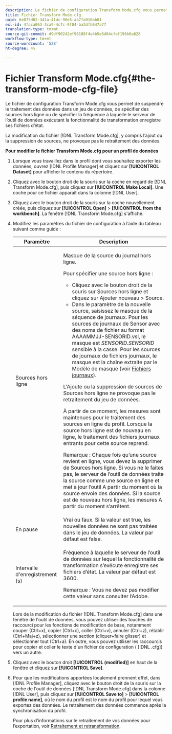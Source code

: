 ```yaml
---
description: Le fichier de configuration Transform Mode.cfg vous permet de suspendre le traitement des données dans un jeu de données, de spécifier des sources hors ligne ou de spécifier la fréquence à laquelle le serveur de l’outil de données exécutant la fonctionnalité de transformation enregistre ses fichiers d’état.
title: Fichier Transform Mode.cfg
uuid: 6e875d02-341a-414c-90e5-aa7fa910ab81
exl-id: 4faca063-3ca9-4c7c-9f04-ba2dfb647a77
translation-type: tm+mt
source-git-commit: d9df90242ef96188f4e4b5e6d04cfef196b0a628
workflow-type: tm+mt
source-wordcount: '528'
ht-degree: 4%

---
```


# Fichier Transform Mode.cfg{#the-transform-mode-cfg-file}

Le fichier de configuration Transform Mode.cfg vous permet de suspendre le traitement des données dans un jeu de données, de spécifier des sources hors ligne ou de spécifier la fréquence à laquelle le serveur de l’outil de données exécutant la fonctionnalité de transformation enregistre ses fichiers d’état.

La modification du fichier [!DNL Transform Mode.cfg], y compris l’ajout ou la suppression de sources, ne provoque pas le retraitement des données.

**Pour modifier le fichier Transform Mode.cfg pour un profil de données**

1. Lorsque vous travaillez dans le profil dont vous souhaitez exporter les données, ouvrez [!DNL Profile Manager] et cliquez sur **[!UICONTROL Dataset]** pour afficher le contenu du répertoire.
1. Cliquez avec le bouton droit de la souris sur la coche en regard de [!DNL Transform Mode.cfg], puis cliquez sur **[!UICONTROL Make Local]**. Une coche pour ce fichier apparaît dans la colonne [!DNL User].
1. Cliquez avec le bouton droit de la souris sur la coche nouvellement créée, puis cliquez sur **[!UICONTROL Open]** > **[!UICONTROL from the workbench]**. La fenêtre [!DNL Transform Mode.cfg] s&#39;affiche.
1. Modifiez les paramètres du fichier de configuration à l’aide du tableau suivant comme guide :

   <table id="table_9FC00BD54FD8439DA17AEF61AC2ACD50"> 
    <thead> 
    <tr> 
    <th colname="col1" class="entry"> Paramètre </th> 
    <th colname="col2" class="entry"> Description </th> 
    </tr> 
    </thead>
    <tbody> 
    <tr> 
    <td colname="col1"> Sources hors ligne </td> 
    <td colname="col2"> <p>Masque de la source du journal hors ligne. </p> <p> Pour spécifier une source hors ligne : </p> 
    <ul id="ul_B93F945A697C4882ADE420438712B0B0"> 
     <li id="li_617C04FE9F1C4E998394F224CFEA21F3"> Cliquez avec le bouton droit de la souris sur <span class="uicontrol"> Sources hors ligne</span> et cliquez sur <span class="uicontrol"> Ajouter nouveau</span> &gt; <span class="uicontrol"> Source</span>. </li> 
    <li id="li_B263A294D1F14D62BBAA5DBF3B388C38"> Dans le paramètre de la nouvelle source, saisissez le masque de la séquence de journaux. Pour les sources de journaux de Sensor avec des noms de fichier au format <span class="filepath"> AAAAMMJJ-SENSORID.vsl</span>, le masque est <i>SENSORID.SENSORID</i> sensible à la casse. Pour les sources de journaux de fichiers journaux, le masque est la chaîne extraite par le <span class="wintitle"> Modèle de masque</span> (voir <a href="../../../../home/c-dataset-const-proc/c-log-proc-config-file/c-log-sources.md#concept-3d4fb817c057447d90f166b1183b461e"> Fichiers journaux</a>). </li> 
    </ul> <p> L'Ajoute ou la suppression de sources de <span class="wintitle"> Sources hors ligne</span> ne provoque pas le retraitement du jeu de données. </p> <p> À partir de ce moment, les mesures sont maintenues pour le traitement des sources en ligne du profil. Lorsque la source hors ligne est de nouveau en ligne, le traitement des fichiers journaux entrants pour cette source reprend. </p> <p> <p>Remarque : Chaque fois qu’une source revient en ligne, vous devez la supprimer de <span class="wintitle"> Sources hors ligne</span>. Si vous ne le faites pas, le serveur de l’outil de données traite la source comme une source en ligne et met à jour l’outil A partir du moment où la source envoie des données. Si la source est de nouveau hors ligne, les mesures A partir du moment s’arrêtent. </p> </p> </td> 
    </tr> 
    <tr> 
    <td colname="col1"> En pause </td> 
    <td colname="col2"> Vrai ou faux. Si la valeur est true, les nouvelles données ne sont pas traitées dans le jeu de données. La valeur par défaut est false. </td> 
    </tr> 
    <tr> 
    <td colname="col1"> Intervalle d'enregistrement (s) </td> 
    <td colname="col2"> <p>Fréquence à laquelle le serveur de l’outil de données sur lequel la fonctionnalité de transformation s’exécute enregistre ses fichiers d’état. La valeur par défaut est 3600. </p> <p> <p>Remarque :  Vous ne devez pas modifier cette valeur sans consulter l’Adobe. </p> </p> </td> 
    </tr> 
    </tbody> 
   </table>

   Lors de la modification du fichier [!DNL Transform Mode.cfg] dans une fenêtre de l&#39;outil de données, vous pouvez utiliser des touches de raccourci pour les fonctions de modification de base, notamment couper (Ctrl+x), copier (Ctrl+c), coller (Ctrl+v), annuler (Ctrl+z), rétablir (Ctrl+Maj+z), sélectionner une section (cliquer+faire glisser) et sélectionner tout (Ctrl+a). En outre, vous pouvez utiliser les raccourcis pour copier et coller le texte d&#39;un fichier de configuration ( [!DNL .cfg]) vers un autre.

1. Cliquez avec le bouton droit **[!UICONTROL (modified)]** en haut de la fenêtre et cliquez sur **[!UICONTROL Save]**.
1. Pour que les modifications apportées localement prennent effet, dans [!DNL Profile Manager], cliquez avec le bouton droit de la souris sur la coche de l&#39;outil de données [!DNL Transform Mode.cfg] dans la colonne [!DNL User], puis cliquez sur **[!UICONTROL Save to]** > **[!UICONTROL profile name]**, où le nom du profil est le nom du profil pour lequel vous exportez des données. Le retraitement des données commence après la synchronisation du profil.

   Pour plus d’informations sur le retraitement de vos données pour l’exportation, voir [Retraitement et retransformation](../../../../home/c-dataset-const-proc/c-reproc-retrans/c-unst-reproc-retrans.md).
